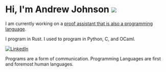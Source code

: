 # Hi, I'm Andrew Johnson ![](https://komarev.com/ghpvc/?username=andrew-johnson-4)

I am currently working on a [proof assistant that is also a programming language](https://andrew-johnson-4.github.io/lsts-tutorial/index.html).

I program in Rust. I used to program in Python, C, and OCaml.

[![LinkedIn](https://img.shields.io/badge/LinkedIn-0077B5?style=for-the-badge&logo=linkedin&logoColor=white)](https://www.linkedin.com/in/karmafeeder/)

Programs are a form of communication. Programming Languages are first and foremost human languages.
